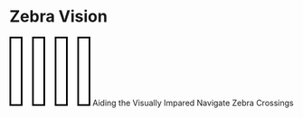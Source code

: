 # Zebra Vision
!['Image'](/doc/imgs/crossing.png)
Aiding the Visually Impared Navigate Zebra Crossings
